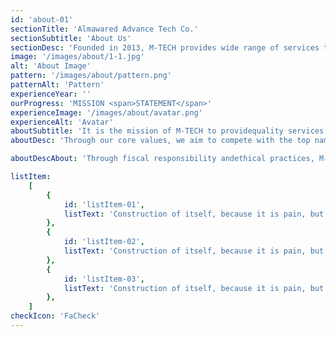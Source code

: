 ```yaml
---
id: 'about-01'
sectionTitle: 'Almawared Advance Tech Co.'
sectionSubtitle: 'About Us'
sectionDesc: 'Founded in 2013, M-TECH provides wide range of services that includes engineering, procurement and execution to the oil & gas, petrochemicals & industrial cities.'
image: '/images/about/1-1.jpg'
alt: 'About Image'
pattern: '/images/about/pattern.png'
patternAlt: 'Pattern'
experienceYear: ''
ourProgress: 'MISSION <span>STATEMENT</span>'
experienceImage: '/images/about/avatar.png'
experienceAlt: 'Avatar'
aboutSubtitle: 'It is the mission of M-TECH to providequality services to oil & gas, petrochemicals companies & industrial cities in Saudi Arabia and GCC.'
aboutDesc: 'Through our core values, we aim to compete with the top names in the industry while maintaining excellencein service and standards.'

aboutDescAbout: 'Through fiscal responsibility andethical practices, M-TECH aims to offer high quality services and deliverables. What separates us fromthe competition is the attention todetail and personal attention thateach client and each project receives.'

listItem:
    [
        {
            id: 'listItem-01',
            listText: 'Construction of itself, because it is pain, but because proper style design occur in toil and pain pleasure',
        },
        {
            id: 'listItem-02',
            listText: 'Construction of itself, because it is pain, but because proper style design occur in toil and pain pleasure',
        },
        {
            id: 'listItem-03',
            listText: 'Construction of itself, because it is pain, but because proper style design occur in toil and pain pleasure',
        },
    ]
checkIcon: 'FaCheck'
---
```

